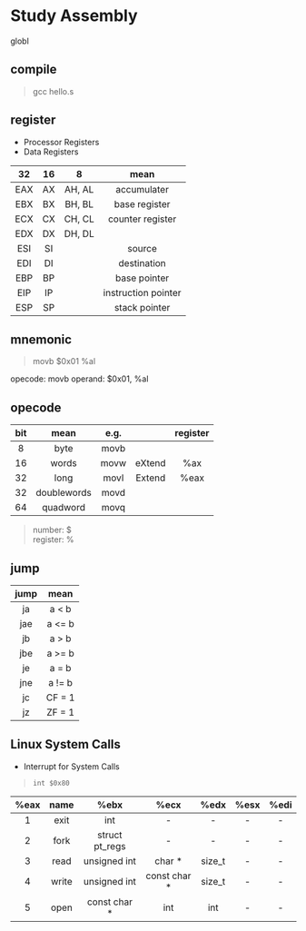 # Study Assembly

globl

## compile

> gcc hello.s


## register

+ Processor Registers
+ Data Registers



| 32 | 16 | 8 | mean |
|:--:|:--:|:--:|:--:|
| EAX | AX | AH, AL | accumulater |
| EBX | BX | BH, BL | base register |
| ECX | CX | CH, CL | counter register |
| EDX | DX | DH, DL | |
| ESI | SI || source |
| EDI | DI || destination |
| EBP | BP || base pointer |
| EIP | IP || instruction pointer |
| ESP | SP || stack pointer |

## mnemonic

> movb $0x01 %al

opecode: movb
operand: $0x01, %al


## opecode

| bit | mean | e.g. | | register |
|:--:|:--:|:--:|:--:|:--:|
| 8 | byte | movb | | |
| 16 | words | movw | eXtend | %ax |
| 32 | long | movl | Extend | %eax |
| 32 | doublewords | movd | | |
| 64 | quadword | movq | | |


> number: $  
> register: % 

## jump

| jump | mean |
|:--:|:--:|
| ja | a < b |
| jae | a <= b |
| jb | a > b |
| jbe | a >= b |
| je | a = b |
| jne | a != b |
| jc | CF = 1 |
| jz | ZF = 1 |


## Linux System Calls

+ Interrupt for System Calls
> `int $0x80`

| %eax | name  | %ebx           | %ecx         | %edx   | %esx | %edi |
|:--:  |:--:   |:--:            |:--:          |:--:    |:--:  |:--:  |
| 1    | exit  | int            | -            | -      | - | - |
| 2    | fork  | struct pt_regs | -            | -      | - | - |
| 3    | read  | unsigned int   | char *       | size_t | - | - |
| 4    | write | unsigned int   | const char * | size_t | - | - |
| 5    | open  | const char *   | int          | int    | - | - |

